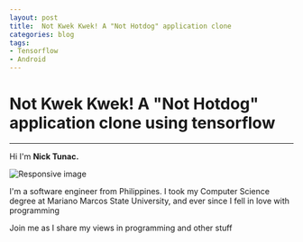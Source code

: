 ```yaml
---
layout: post
title:  Not Kwek Kwek! A "Not Hotdog" application clone 
categories: blog
tags:
- Tensorflow
- Android
---
```


<h1 id="heading1">Not Kwek Kwek! A "Not Hotdog" application clone using tensorflow</h1>

<hr />
<p>Hi I'm <strong>Nick Tunac.</strong></p>
<img class="img-circle" src="{{ site.baseurl }}static/img/{{ site.avatar }}" alt="Responsive image">

<p>I'm a software engineer from Philippines. I took my Computer Science degree at Mariano Marcos State University, and ever since I fell in love with programming</p>

<p>Join me as I share my views in programming and other stuff</p>
